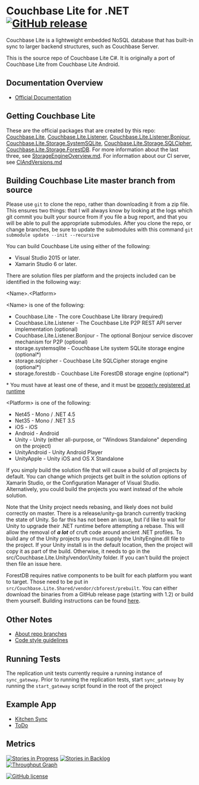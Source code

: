 Couchbase Lite for .NET [![GitHub release](https://img.shields.io/github/release/couchbase/couchbase-lite-net.svg?style=plastic)]()
==================

Couchbase Lite is a lightweight embedded NoSQL database that has built-in sync to larger backend structures, such as Couchbase Server.

This is the source repo of Couchbase Lite C#. It is originally a port of Couchbase Lite from Couchbase Lite Android.

## Documentation Overview

* [Official Documentation](http://developer.couchbase.com/mobile/develop/guides/couchbase-lite/index.html)

## Getting Couchbase Lite

These are the official packages that are created by this repo:  [Couchbase.Lite](https://www.nuget.org/packages/Couchbase.Lite/), [Couchbase.Lite.Listener](https://www.nuget.org/packages/Couchbase.Lite.Listener/), [Couchbase.Lite.Listener.Bonjour](https://www.nuget.org/packages/Couchbase.Lite.Listener.Bonjour/), [Couchbase.Lite.Storage.SystemSQLite](https://www.nuget.org/packages/Couchbase.Lite.Storage.SystemSQLite/), [Couchbase.Lite.Storage.SQLCipher](https://www.nuget.org/packages/Couchbase.Lite.Storage.SQLCipher/), [Couchbase.Lite.Storage.ForestDB](https://www.nuget.org/packages/Couchbase.Lite.Storage.ForestDB/).  For more information about the last three, see [StorageEngineOverview.md](https://github.com/couchbase/couchbase-lite-net/blob/master/Notes/StorageEngineOverview.md).  For information about our CI server, see [CIAndVersions.md](https://github.com/couchbase/couchbase-lite-net/blob/master/Notes/CIAndVersions.md)

## Building Couchbase Lite master branch from source

Please use `git` to clone the repo, rather than downloading it from a zip file.  This ensures two things:  that I will always know by looking at the logs which git commit you built your source from if you file a bug report, and that you will be able to pull the appropriate submodules.  After you clone the repo, or change branches, be sure to update the submodules with this command `git submodule update --init --recursive`

You can build Couchbase Lite using either of the following:

* Visual Studio 2015 or later.
* Xamarin Studio 6 or later.

There are solution files per platform and the projects included can be identified in the following way:

\<Name>.\<Platform>

\<Name> is one of the following:

* Couchbase.Lite - The core Couchbase Lite library (required)
* Couchbase.Lite.Listener - The Couchbase Lite P2P REST API server implementation (optional)
* Couchbase.Lite.Listener.Bonjour - The optional Bonjour service discover mechanism for P2P (optional)
* storage.systemsqlite - Couchbase Lite system SQLite storage engine (optional*)
* storage.sqlcipher - Couchbase Lite SQLCipher storage engine (optional*)
* storage.forestdb - Couchbase Lite ForestDB storage engine (optional*)

\* You must have at least one of these, and it must be [properly registered at runtime](Notes/StorageEngineOverview.md)

\<Platform> is one of the following:

* Net45 - Mono / .NET 4.5
* Net35 - Mono / .NET 3.5
* iOS - iOS
* Android - Android
* Unity - Unity (either all-purpose, or "Windows Standalone" depending on the project)
* UnityAndroid - Unity Android Player
* UnityApple - Unity iOS and OS X Standalone

If you simply build the solution file that will cause a build of *all* projects by default.  You can change which projects get built in the solution options of Xamarin Studio, or the Configuration Manager of Visual Studio.  Alternatively, you could build the projects you want instead of the whole solution.

Note that the Unity project needs rebasing, and likely does not build correctly on master.  There is a release/unity-ga branch currently tracking the state of Unity.  So far this has not been an issue, but I'd like to wait for Unity to upgrade their .NET runtime before attempting a rebase.  This will allow the removal of ***a lot*** of cruft code around ancient .NET profiles.  To build any of the Unity projects you must supply the UnityEngine.dll file to the project.  If your Unity install is in the default location, then the project will copy it as part of the build.  Otherwise, it needs to go in the src/Couchbase.Lite.Unity/vendor/Unity folder.  If you can't build the project then file an issue here.

ForestDB requires native components to be built for each platform you want to target.  Those need to be put in `src/Couchbase.Lite.Shared/vendor/cbforest/prebuilt`.  You can either download the binaries from a GitHub release page (starting with 1.2) or build them yourself.  Building instructions can be found [here](https://github.com/couchbaselabs/cbforest/blob/1.3-net/CSharp/README.md).

## Other Notes

* [About repo branches](https://github.com/couchbase/couchbase-lite-net/blob/master/Notes/Branches.md)
* [Code style guidelines](https://github.com/couchbase/couchbase-lite-net/blob/master/Notes/StyleGuidelines.md)

## Running Tests

The replication unit tests currently require a running instance of `sync_gateway`. Prior to running the replication tests, start `sync_gateway` by running the `start_gateway` script found in the root of the project

## Example App
* [Kitchen Sync](https://github.com/couchbaselabs/mini-hacks/tree/master/kitchen-sync/xamarin)
* [ToDo](https://github.com/couchbaselabs/mobile-training-todo/tree/master/dotnet)

## Metrics
[![Stories in Progress](https://badge.waffle.io/couchbase/couchbase-lite-net.png?label=ready&title=In%20Progress)](https://waffle.io/couchbase/couchbase-lite-net)
[![Stories in Backlog](https://badge.waffle.io/couchbase/couchbase-lite-net.png?label=backlog&title=Backlogged)](https://waffle.io/couchbase/couchbase-lite-net)<br>
[![Throughput Graph](http://graphs.waffle.io/couchbase/couchbase-lite-net/throughput.svg)](https://waffle.io/couchbase/couchbase-lite-net/metrics)

[![GitHub license](https://img.shields.io/github/license/couchbase/couchbase-lite-net.svg?style=plastic)]()
